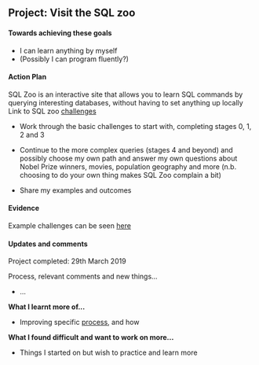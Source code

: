 ## Project: Visit the SQL zoo

#### Towards achieving these goals

- I can learn anything by myself
- (Possibly I can program fluently?)


#### Action Plan

SQL Zoo is an interactive site that allows you to learn SQL commands by querying interesting databases, without having to set anything up locally
Link to SQL zoo [challenges](https://sqlzoo.net/)

- Work through the basic challenges to start with, completing stages 0, 1, 2 and 3

- Continue to the more complex queries (stages 4 and beyond) and possibly choose my own path and answer my own questions about Nobel Prize winners, movies, population geography and more (n.b. choosing to do your own thing makes SQL Zoo complain a bit)

- Share my examples and outcomes


#### Evidence

Example challenges can be seen [here](https://github.com/mattTea/Portfolio/blob/master/projects/sql_zoo_challenges.md)


#### Updates and comments

<!-- To update -->

Project completed: 29th March 2019

Process, relevant comments and new things...
- ...


**What I learnt more of...**

<!-- To update -->

- Improving specific [process](), and how


**What I found difficult and want to work on more...**

<!-- To update -->

- Things I started on but wish to practice and learn more
